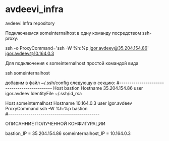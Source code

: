 # avdeevi_infra
avdeevi Infra repository

Подключаемся someinternalhost  в одну команду посредством  ssh-proxy:

   ssh -o ProxyCommand='ssh -W %h:%p igor.avdeev@35.204.154.86' igor.avdeev@10.164.0.3

Для подключения к someinternalhost  простой командой вида 

  ssh someinternalhost

добавим в файл ~/.ssh/config следующую секцию:
#---------------------------------------------
Host bastion
    Hostname 35.204.154.86
    user igor.avdeev
    IdentityFile  ~/.ssh/id_rsa

Host someinternalhost
    Hostname 10.164.0.3
    user igor.avdeev
    ProxyCommand ssh -W %h:%p bastion       
#---------------------------------------------

ОПИСАННИЕ ПОЛУЧЕННОЙ КОНФИГУРАЦИИ

bastion_IP = 35.204.154.86
someinternalhost_IP = 10.164.0.3 

